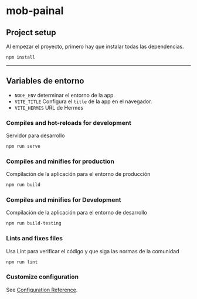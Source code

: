 # mob-painal

## Project setup

Al empezar el proyecto, primero hay que instalar todas las dependencias.

```bash
npm install
```

---

## Variables de entorno

- `NODE_ENV` determinar el entorno de la app.
- `VITE_TITLE` Configura el `title` de la app en el navegador.
- `VITE_HERMES` URL de Hermes

### Compiles and hot-reloads for development

Servidor para desarrollo

```bash
npm run serve
```

### Compiles and minifies for production

Compilación de la aplicación para el entorno de producción

```bash
npm run build
```

### Compiles and minifies for Development

Compilación de la aplicación para el entorno de desarrollo

```bash
npm run build-testing
```

### Lints and fixes files

Usa Lint para verificar el código y que siga las normas de la comunidad

```bash
npm run lint
```

### Customize configuration

See [Configuration Reference](https://cli.vuejs.org/config/).

